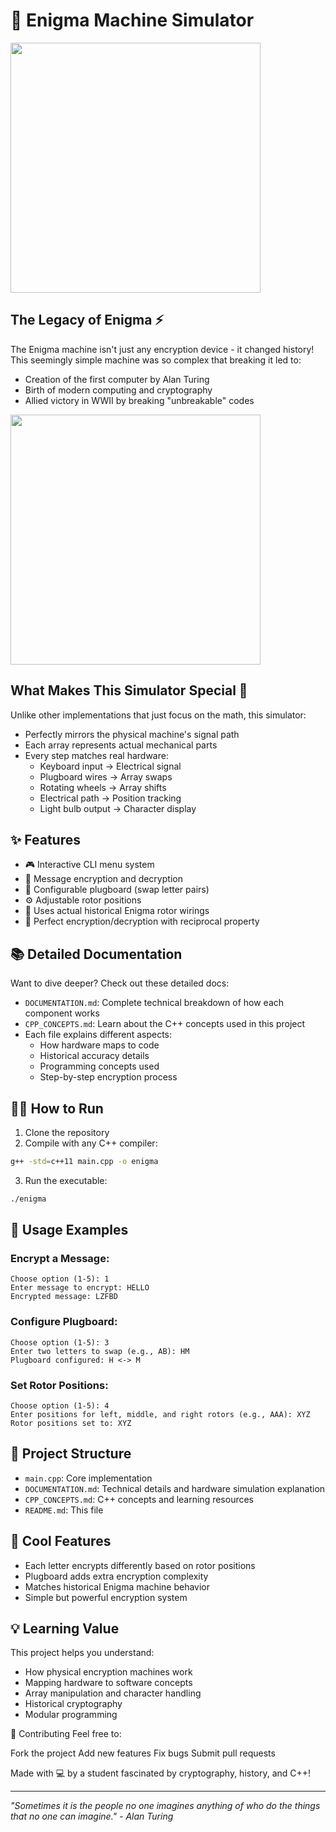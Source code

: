 # 🔐 Enigma Machine Simulator

<img src="https://upload.wikimedia.org/wikipedia/commons/thumb/6/6c/Bundesarchiv_Bild_146-2006-0188%2C_Verschl%C3%BCsselungsger%C3%A4t_%22Enigma%22.jpg/335px-Bundesarchiv_Bild_146-2006-0188%2C_Verschl%C3%BCsselungsger%C3%A4t_%22Enigma%22.jpg" width="400">

## The Legacy of Enigma ⚡

The Enigma machine isn't just any encryption device - it changed history! This seemingly simple machine was so complex that breaking it led to:
- Creation of the first computer by Alan Turing
- Birth of modern computing and cryptography
- Allied victory in WWII by breaking "unbreakable" codes

<img src="https://bletchleypark.org.uk/wp-content/uploads/2022/01/AlanTuring_2_945x805-945x700.jpg" width="400">

## What Makes This Simulator Special 🌟

Unlike other implementations that just focus on the math, this simulator:
- Perfectly mirrors the physical machine's signal path
- Each array represents actual mechanical parts
- Every step matches real hardware:
  * Keyboard input → Electrical signal
  * Plugboard wires → Array swaps
  * Rotating wheels → Array shifts
  * Electrical path → Position tracking
  * Light bulb output → Character display


## ✨ Features

- 🎮 Interactive CLI menu system
- 🔄 Message encryption and decryption
- 🔌 Configurable plugboard (swap letter pairs)
- ⚙️ Adjustable rotor positions
- 💫 Uses actual historical Enigma rotor wirings
- 🎯 Perfect encryption/decryption with reciprocal property


## 📚 Detailed Documentation

Want to dive deeper? Check out these detailed docs:
- `DOCUMENTATION.md`: Complete technical breakdown of how each component works
- `CPP_CONCEPTS.md`: Learn about the C++ concepts used in this project
- Each file explains different aspects:
  * How hardware maps to code
  * Historical accuracy details
  * Programming concepts used
  * Step-by-step encryption process


## 🏃‍♂️ How to Run

1. Clone the repository
2. Compile with any C++ compiler:
```bash
g++ -std=c++11 main.cpp -o enigma
```
3. Run the executable:
```bash
./enigma
```


## 📖 Usage Examples

### Encrypt a Message:
```
Choose option (1-5): 1
Enter message to encrypt: HELLO
Encrypted message: LZFBD
```

### Configure Plugboard:
```
Choose option (1-5): 3
Enter two letters to swap (e.g., AB): HM
Plugboard configured: H <-> M
```

### Set Rotor Positions:
```
Choose option (1-5): 4
Enter positions for left, middle, and right rotors (e.g., AAA): XYZ
Rotor positions set to: XYZ
```

## 🎯 Project Structure

- `main.cpp`: Core implementation
- `DOCUMENTATION.md`: Technical details and hardware simulation explanation
- `CPP_CONCEPTS.md`: C++ concepts and learning resources
- `README.md`: This file

## 🌟 Cool Features

- Each letter encrypts differently based on rotor positions
- Plugboard adds extra encryption complexity
- Matches historical Enigma machine behavior
- Simple but powerful encryption system

## 💡 Learning Value

This project helps you understand:
- How physical encryption machines work
- Mapping hardware to software concepts
- Array manipulation and character handling
- Historical cryptography
- Modular programming

🤝 Contributing
Feel free to:

Fork the project
Add new features
Fix bugs
Submit pull requests


Made with 💻 by a student fascinated by cryptography, history, and C++!

---
*"Sometimes it is the people no one imagines anything of who do the things that no one can imagine." - Alan Turing*
